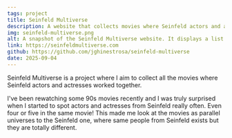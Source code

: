 ```yaml
---
tags: project
title: Seinfeld Multiverse
description: A website that collects movies where Seinfeld actors and actresses played together 
img: seinfeld-multiverse.png
alt: A snapshot of the Seinfeld Multiverse website. It displays a list of movies where two or more actors from Seinfeld appear.
link: https://seinfeldmultiverse.com
github: https://github.com/jghinestrosa/seinfeld-multiverse
date: 2025-09-04
---
```


Seinfeld Multiverse is a project where I aim to collect all the movies where Seinfeld actors and actresses worked together.

I've been rewatching some 90s movies recently and I was truly surprised when I started to spot actors and actresses from Seinfeld really often. Even four or five in the same movie! This made me look at the movies as parallel universes to the Seinfeld one, where same people from Seinfeld exists but they are totally different.
